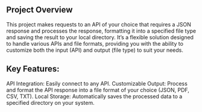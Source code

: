 ## Project Overview
This project makes requests to an API of your choice that requires a JSON response and processes the response, formatting it into a specified file type and saving the result to your local directory. It’s a flexible solution designed to handle various APIs and file formats, providing you with the ability to customize both the input (API) and output (file type) to suit your needs.

## Key Features:
API Integration: Easily connect to any API.
Customizable Output: Process and format the API response into a file format of your choice (JSON, PDF, CSV, TXT).
Local Storage: Automatically saves the processed data to a specified directory on your system.
